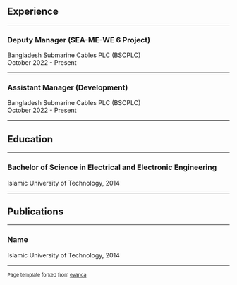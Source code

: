 ## Experience

---

### Deputy Manager (SEA-ME-WE 6 Project) 

Bangladesh Submarine Cables PLC (BSCPLC) <br>
October 2022 - Present

---

### Assistant Manager (Development)  
Bangladesh Submarine Cables PLC (BSCPLC) <br>
October 2022 - Present

---

## Education

---

### Bachelor of Science in Electrical and Electronic Engineering 

Islamic University of Technology, 2014

---

## Publications

---

### Name 

Islamic University of Technology, 2014

---
<p style="font-size:11px">Page template forked from <a href="https://github.com/evanca/quick-portfolio">evanca</a></p>
<!-- Remove above link if you don't want to attibute -->
